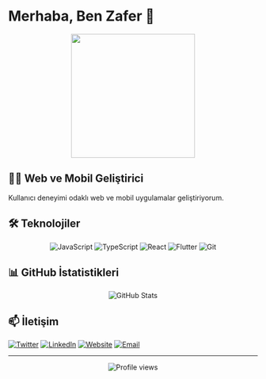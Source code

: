 # Merhaba, Ben Zafer 👋

<div align="center">
  <img src="https://media.giphy.com/media/da5kPWrEJr1ZturCMW/giphy.gif" width="250" height="250">
</div>

## 👨‍💻 Web ve Mobil Geliştirici

Kullanıcı deneyimi odaklı web ve mobil uygulamalar geliştiriyorum.

## 🛠️ Teknolojiler

<div align="center">
  
  ![JavaScript](https://img.shields.io/badge/-JavaScript-F7DF1E?style=flat-square&logo=javascript&logoColor=black)
  ![TypeScript](https://img.shields.io/badge/-TypeScript-3178C6?style=flat-square&logo=typescript&logoColor=white)
  ![React](https://img.shields.io/badge/-React-61DAFB?style=flat-square&logo=react&logoColor=black)
  ![Flutter](https://img.shields.io/badge/-Flutter-02569B?style=flat-square&logo=flutter&logoColor=white)
  ![Git](https://img.shields.io/badge/-Git-F05032?style=flat-square&logo=git&logoColor=white)
  
</div>

## 📊 GitHub İstatistikleri

<div align="center">
  <img src="https://github-readme-stats.vercel.app/api?username=zzafergok&show_icons=true&theme=tokyonight" alt="GitHub Stats">
</div>

## 📫 İletişim

[![Twitter](https://img.shields.io/badge/-Twitter-1DA1F2?style=flat-square&logo=twitter&logoColor=white)](https://twitter.com/zzafergok)
[![LinkedIn](https://img.shields.io/badge/-LinkedIn-0077B5?style=flat-square&logo=linkedin&logoColor=white)](https://www.linkedin.com/in/zafergok/)
[![Website](https://img.shields.io/badge/-Website-000000?style=flat-square&logo=safari&logoColor=white)](https://www.zafergok.dev)
[![Email](https://img.shields.io/badge/-Email-D14836?style=flat-square&logo=gmail&logoColor=white)](mailto:gok.zaferr@gmail.com)

---

<div align="center">
  <img src="https://komarev.com/ghpvc/?username=zzafergok&color=blue" alt="Profile views">
</div>
